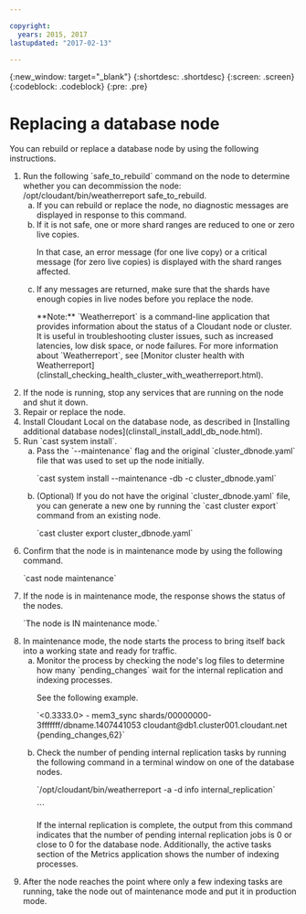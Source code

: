 ```yaml
---

copyright:
  years: 2015, 2017
lastupdated: "2017-02-13"

---
```


{:new_window: target="_blank"}
{:shortdesc: .shortdesc}
{:screen: .screen}
{:codeblock: .codeblock}
{:pre: .pre}

# Replacing a database node


You can rebuild or replace a database node by using the following
instructions.


<ol>
<li>Run the following `safe_to_rebuild` command on the node to
    determine whether you can decommission the node: /opt/cloudant/bin/weatherreport safe_to_rebuild.

<ol type=a>
<li>If you can rebuild or replace the node, no diagnostic messages are displayed in response to this command.
</li>
<li>If it is not safe, one or more shard ranges are reduced to one or zero live copies. 
<p>In that case, an error message (for one live copy) or a critical message (for zero live copies) is displayed with the shard ranges affected.</p>
</li>
<li>If any messages are returned, make sure that the shards
    have enough copies in live nodes before you replace the
    node.
<p>**Note:** `Weatherreport` is a command-line application that provides information about the status of a Cloudant node or cluster. It is useful in troubleshooting cluster issues, such as increased latencies, low disk space, or node failures. For more information about `Weatherreport`, see [Monitor cluster health with Weatherreport](clinstall_checking_health_cluster_with_weatherreport.html).</p>
</li>
</ol>
</li>
<li>If the node is running, stop any services that are running on
    the node and shut it down.</li>
<li>Repair or replace the node.</li>
<li>Install Cloudant Local on the database node, as described in
    [Installing additional database nodes](clinstall_install_addl_db_node.html).</li>
<li>Run `cast system install`.

<ol type=a>
<li>Pass the `--maintenance` flag and the original `cluster_dbnode.yaml` file that was used to set up the node initially.
<p>`cast system install --maintenance -db -c cluster_dbnode.yaml`</p>
</li>
<li>(Optional) If you do not have the original `cluster_dbnode.yaml` file, you can generate a new one by running the `cast cluster export` command from an existing node.
<p>`cast cluster export cluster_dbnode.yaml`</p></li>
</ol>
</li>
<li>Confirm that the node is in maintenance mode by using the
    following command.
<p>`cast node maintenance`</p>
</li>
<li>If the node is in maintenance mode, the response shows the
    status of the nodes.
<p>`The node is IN maintenance mode.`</p></li>
<li>In maintenance mode, the node starts the process to bring
    itself back into a working state and ready for traffic.
<ol type=a>
<li>Monitor the process by checking the node's log files to
    determine how many `pending_changes` wait for the internal
    replication and indexing processes.
    <p>See the following example.</p>
<p>`<0.3333.0> - mem3_sync shards/00000000-3fffffff/dbname.1407441053 cloudant@db1.cluster001.cloudant.net {pending_changes,62}`</p>
</li>
<li>Check the number of pending internal replication tasks by running the following command in a terminal window on one of the database nodes.
<p>`/opt/cloudant/bin/weatherreport -a -d info internal_replication`</p>
    ```
<p>If the internal replication is complete, the output from this command indicates that the number of pending internal replication jobs is 0 or close to 0 for the database node. Additionally, the active tasks section of the Metrics application shows the number of indexing processes.</p>
</li>
</ol>
</li>
<li>After the node reaches the point where only a few indexing
    tasks are running, take the node out of maintenance mode and
    put it in production mode.</li>
</ol>

